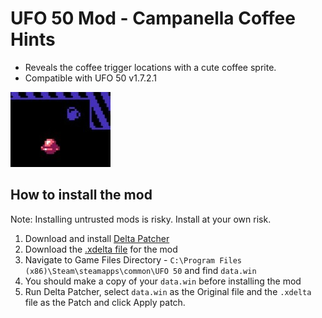 # UFO 50 Mod - Campanella Coffee Hints
- Reveals the coffee trigger locations with a cute coffee sprite. 
- Compatible with UFO 50 v1.7.2.1

![The Campanella near a coffee trigger](/images/coffee_hint.jpg)

## How to install the mod
Note: Installing untrusted mods is risky. Install at your own risk. 

1. Download and install [Delta Patcher](https://github.com/marco-calautti/DeltaPatcher/releases)
2. Download the [.xdelta file](COFFEE_HINTS_v1.7.2.1_v1.xdelta) for the mod
3. Navigate to Game Files Directory - `C:\Program Files (x86)\Steam\steamapps\common\UFO 50` and find `data.win`
4. You should make a copy of your `data.win` before installing the mod
5. Run Delta Patcher, select `data.win` as the Original file and the `.xdelta` file as the Patch and click Apply patch.

